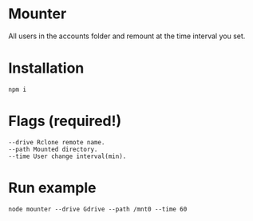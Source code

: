 # Mounter
All users in the accounts folder and remount at the time interval you set.
# Installation
```
npm i
```
# Flags (required!)
```
--drive Rclone remote name.
--path Mounted directory.
--time User change interval(min).
```
# Run example
```
node mounter --drive Gdrive --path /mnt0 --time 60
```
